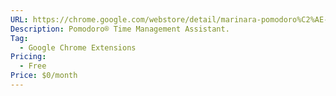```yaml
---
URL: https://chrome.google.com/webstore/detail/marinara-pomodoro%C2%AE-assist/lojgmehidjdhhbmpjfamhpkpodfcodef?hl=de
Description: Pomodoro® Time Management Assistant.
Tag:
  - Google Chrome Extensions
Pricing:
  - Free
Price: $0/month
---
```

